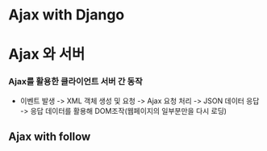 # Ajax with Django
# Ajax 와 서버
### Ajax를 활용한 클라이언트 서버 간 동작
- 이벤트 발생 -> XML 객체 생성 및 요청 -> Ajax 요청 처리 -> JSON 데이터 응답 -> 응답 데이터를 활용해 DOM조작(웹페이지의 일부분만을 다시 로딩)
## Ajax with follow